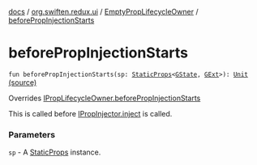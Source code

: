 [docs](../../index.md) / [org.swiften.redux.ui](../index.md) / [EmptyPropLifecycleOwner](index.md) / [beforePropInjectionStarts](./before-prop-injection-starts.md)

# beforePropInjectionStarts

`fun beforePropInjectionStarts(sp: `[`StaticProps`](../-static-props/index.md)`<`[`GState`](index.md#GState)`, `[`GExt`](index.md#GExt)`>): `[`Unit`](https://kotlinlang.org/api/latest/jvm/stdlib/kotlin/-unit/index.html) [(source)](https://github.com/protoman92/KotlinRedux/tree/master/common/common-ui/src/main/kotlin/org/swiften/redux/ui/Injector.kt#L43)

Overrides [IPropLifecycleOwner.beforePropInjectionStarts](../-i-prop-lifecycle-owner/before-prop-injection-starts.md)

This is called before [IPropInjector.inject](../-i-prop-injector/inject.md) is called.

### Parameters

`sp` - A [StaticProps](../-static-props/index.md) instance.